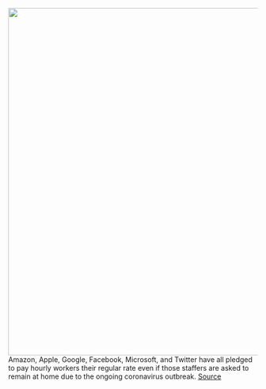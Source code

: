 <img src='https://cdn.vox-cdn.com/thumbor/iE7owgwBk-26Mtnvjem3dnRCGz8=/0x0:4685x3438/1200x800/filters:focal(1693x1573:2441x2321)/cdn.vox-cdn.com/uploads/chorus_image/image/66458243/452292672.jpg.0.jpg' width='700px' /><br/>
Amazon, Apple, Google, Facebook, Microsoft, and Twitter have all pledged to pay hourly workers their regular rate even if those staffers are asked to remain at home due to the ongoing coronavirus outbreak.
<a href='https://www.theverge.com/2020/3/6/21168395/coronavirus-tech-hourly-workers-pay-amazon-google-facebook'> Source <a/>